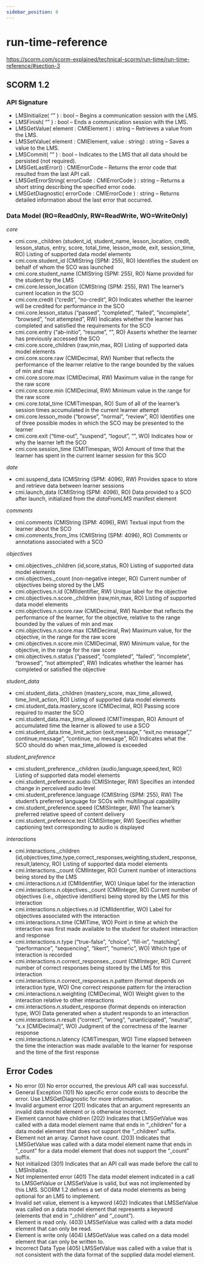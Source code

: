 ```yaml
---
sidebar_position: 8
---
```


run-time-reference
===

https://scorm.com/scorm-explained/technical-scorm/run-time/run-time-reference/#section-3

## SCORM 1.2

### API Signature

- LMSInitialize( “” ) : bool – Begins a communication session with the LMS.
- LMSFinish( “” ) : bool – Ends a communication session with the LMS.
- LMSGetValue( element : CMIElement ) : string – Retrieves a value from the LMS.
- LMSSetValue( element : CMIElement, value : string) : string – Saves a value to the LMS.
- LMSCommit( “” ) : bool – Indicates to the LMS that all data should be persisted (not required).
- LMSGetLastError() : CMIErrorCode – Returns the error code that resulted from the last API call.
- LMSGetErrorString( errorCode : CMIErrorCode ) : string – Returns a short string describing the specified error code.
- LMSGetDiagnostic( errorCode : CMIErrorCode ) : string – Returns detailed information about the last error that occurred.

### Data Model (RO=ReadOnly, RW=ReadWrite, WO=WriteOnly)

*core*

- cmi.core._children (student_id, student_name, lesson_location, credit, lesson_status, entry, score, total_time, lesson_mode, exit, session_time, RO) Listing of supported data model elements
- cmi.core.student_id (CMIString (SPM: 255), RO) Identifies the student on behalf of whom the SCO was launched
- cmi.core.student_name (CMIString (SPM: 255), RO) Name provided for the student by the LMS
- cmi.core.lesson_location (CMIString (SPM: 255), RW) The learner’s current location in the SCO
- cmi.core.credit (“credit”, “no-credit”, RO) Indicates whether the learner will be credited for performance in the SCO
- cmi.core.lesson_status (“passed”, “completed”, “failed”, “incomplete”, “browsed”, “not attempted”, RW) Indicates whether the learner has completed and satisfied the requirements for the SCO
- cmi.core.entry (“ab-initio”, “resume”, “”, RO) Asserts whether the learner has previously accessed the SCO
- cmi.core.score_children (raw,min,max, RO) Listing of supported data model elements
- cmi.core.score.raw (CMIDecimal, RW) Number that reflects the performance of the learner relative to the range bounded by the values of min and max
- cmi.core.score.max (CMIDecimal, RW) Maximum value in the range for the raw score
- cmi.core.score.min (CMIDecimal, RW) Minimum value in the range for the raw score
- cmi.core.total_time (CMITimespan, RO) Sum of all of the learner’s session times accumulated in the current learner attempt
- cmi.core.lesson_mode (“browse”, “normal”, “review”, RO) Identifies one of three possible modes in which the SCO may be presented to the learner
- cmi.core.exit (“time-out”, “suspend”, “logout”, “”, WO) Indicates how or why the learner left the SCO
- cmi.core.session_time (CMITimespan, WO) Amount of time that the learner has spent in the current learner session for this SCO

*date*

- cmi.suspend_data (CMIString (SPM: 4096), RW) Provides space to store and retrieve data between learner sessions
- cmi.launch_data (CMIString (SPM: 4096), RO) Data provided to a SCO after launch, initialized from the *dataFromLMS* manifest element

*comments*

- cmi.comments (CMIString (SPM: 4096), RW) Textual input from the learner about the SCO
- cmi.comments_from_lms (CMIString (SPM: 4096), RO) Comments or annotations associated with a SCO

*objectives*

- cmi.objectives._children (id,score,status, RO) Listing of supported data model elements
- cmi.objectives._count (non-negative integer, RO) Current number of objectives being stored by the LMS
- cmi.objectives.n.id (CMIIdentifier, RW) Unique label for the objective
- cmi.objectives.n.score._children (raw,min,max, RO) Listing of supported data model elements
- cmi.objectives.n.score.raw (CMIDecimal, RW) Number that reflects the performance of the learner, for the objective, relative to the range bounded by the values of min and max
- cmi.objectives.n.score.max (CMIDecimal, Rw) Maximum value, for the objective, in the range for the raw score
- cmi.objectives.n.score.min (CMIDecimal, RW) Minimum value, for the objective, in the range for the raw score
- cmi.objectives.n.status (“passed”, “completed”, “failed”, “incomplete”, “browsed”, “not attempted”, RW) Indicates whether the learner has completed or satisfied the objective

*student_data*

- cmi.student_data._children (mastery_score, max_time_allowed, time_limit_action, RO) Listing of supported data model elements
- cmi.student_data.mastery_score (CMIDecimal, RO) Passing score required to master the SCO
- cmi.student_data.max_time_allowed (CMITimespan, RO) Amount of accumulated time the learner is allowed to use a SCO
- cmi.student_data.time_limit_action (exit,message,” “exit,no message”,” continue,message”, “continue, no message”, RO) Indicates what the SCO should do when max_time_allowed is exceeded

*student_preference*

- cmi.student_preference._children (audio,language,speed,text, RO) Listing of supported data model elements
- cmi.student_preference.audio (CMISInteger, RW) Specifies an intended change in perceived audio level
- cmi.student_preference.language (CMIString (SPM: 255), RW) The student’s preferred language for SCOs with multilingual capability
- cmi.student_preference.speed (CMISInteger, RW) The learner’s preferred relative speed of content delivery
- cmi.student_preference.text (CMISInteger, RW) Specifies whether captioning text corresponding to audio is displayed

*interactions*

- cmi.interactions._children (id,objectives,time,type,correct_responses,weighting,student_response,result,latency, RO) Listing of supported data model elements
- cmi.interactions._count (CMIInteger, RO) Current number of interactions being stored by the LMS
- cmi.interactions.n.id (CMIIdentifier, WO) Unique label for the interaction
- cmi.interactions.n.objectives._count (CMIInteger, RO) Current number of objectives (i.e., objective identifiers) being stored by the LMS for this interaction
- cmi.interactions.n.objectives.n.id (CMIIdentifier, WO) Label for objectives associated with the interaction
- cmi.interactions.n.time (CMITime, WO) Point in time at which the interaction was first made available to the student for student interaction and response
- cmi.interactions.n.type (“true-false”, “choice”, “fill-in”, “matching”, “performance”, “sequencing”, “likert”, “numeric”, WO) Which type of interaction is recorded
- cmi.interactions.n.correct_responses._count (CMIInteger, RO) Current number of correct responses being stored by the LMS for this interaction
- cmi.interactions.n.correct_responses.n.pattern (format depends on interaction type, WO) One correct response pattern for the interaction
- cmi.interactions.n.weighting (CMIDecimal, WO) Weight given to the interaction relative to other interactions
- cmi.interactions.n.student_response (format depends on interaction type, WO) Data generated when a student responds to an interaction
- cmi.interactions.n.result (“correct”, “wrong”, “unanticipated”, “neutral”, “x.x [CMIDecimal]”, WO) Judgment of the correctness of the learner response
- cmi.interactions.n.latency (CMITimespan, WO) Time elapsed between the time the interaction was made available to the learner for response and the time of the first response

## Error Codes

- No error (0) No error occurred, the previous API call was successful.
- General Exception (101) No specific error code exists to describe the error. Use LMSGetDiagnostic for more information.
- Invalid argument error (201) Indicates that an argument represents an invalid data model element or is otherwise incorrect.
- Element cannot have children (202) Indicates that LMSGetValue was called with a data model element name that ends in “_children” for a data model element that does not support the “_children” suffix.
- Element not an array. Cannot have count. (203) Indicates that LMSGetValue was called with a data model element name that ends in “_count” for a data model element that does not support the “_count” suffix.
- Not initialized (301) Indicates that an API call was made before the call to LMSInitialize.
- Not implemented error (401) The data model element indicated in a call to LMSGetValue or LMSSetValue is valid, but was not implemented by this LMS. SCORM 1.2 defines a set of data model elements as being optional for an LMS to implement.
- Invalid set value, element is a keyword (402) Indicates that LMSSetValue was called on a data model element that represents a keyword (elements that end in “_children” and “_count”).
- Element is read only. (403) LMSSetValue was called with a data model element that can only be read.
- Element is write only (404) LMSGetValue was called on a data model element that can only be written to.
- Incorrect Data Type (405) LMSSetValue was called with a value that is not consistent with the data format of the supplied data model element.